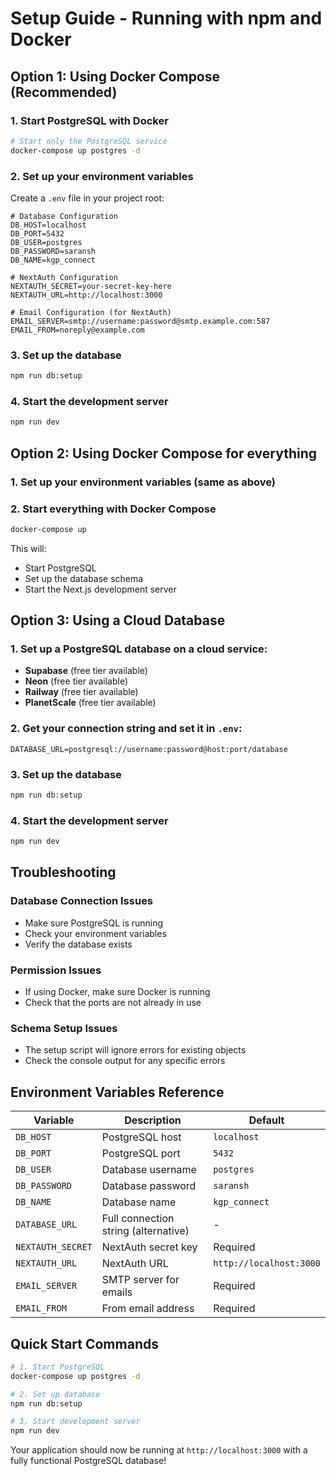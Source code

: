 # Setup Guide - Running with npm and Docker

## Option 1: Using Docker Compose (Recommended)

### 1. Start PostgreSQL with Docker
```bash
# Start only the PostgreSQL service
docker-compose up postgres -d
```

### 2. Set up your environment variables
Create a `.env` file in your project root:
```env
# Database Configuration
DB_HOST=localhost
DB_PORT=5432
DB_USER=postgres
DB_PASSWORD=saransh
DB_NAME=kgp_connect

# NextAuth Configuration
NEXTAUTH_SECRET=your-secret-key-here
NEXTAUTH_URL=http://localhost:3000

# Email Configuration (for NextAuth)
EMAIL_SERVER=smtp://username:password@smtp.example.com:587
EMAIL_FROM=noreply@example.com
```

### 3. Set up the database
```bash
npm run db:setup
```

### 4. Start the development server
```bash
npm run dev
```

## Option 2: Using Docker Compose for everything

### 1. Set up your environment variables (same as above)

### 2. Start everything with Docker Compose
```bash
docker-compose up
```

This will:
- Start PostgreSQL
- Set up the database schema
- Start the Next.js development server

## Option 3: Using a Cloud Database

### 1. Set up a PostgreSQL database on a cloud service:
- **Supabase** (free tier available)
- **Neon** (free tier available)
- **Railway** (free tier available)
- **PlanetScale** (free tier available)

### 2. Get your connection string and set it in `.env`:
```env
DATABASE_URL=postgresql://username:password@host:port/database
```

### 3. Set up the database
```bash
npm run db:setup
```

### 4. Start the development server
```bash
npm run dev
```

## Troubleshooting

### Database Connection Issues
- Make sure PostgreSQL is running
- Check your environment variables
- Verify the database exists

### Permission Issues
- If using Docker, make sure Docker is running
- Check that the ports are not already in use

### Schema Setup Issues
- The setup script will ignore errors for existing objects
- Check the console output for any specific errors

## Environment Variables Reference

| Variable | Description | Default |
|----------|-------------|---------|
| `DB_HOST` | PostgreSQL host | `localhost` |
| `DB_PORT` | PostgreSQL port | `5432` |
| `DB_USER` | Database username | `postgres` |
| `DB_PASSWORD` | Database password | `saransh` |
| `DB_NAME` | Database name | `kgp_connect` |
| `DATABASE_URL` | Full connection string (alternative) | - |
| `NEXTAUTH_SECRET` | NextAuth secret key | Required |
| `NEXTAUTH_URL` | NextAuth URL | `http://localhost:3000` |
| `EMAIL_SERVER` | SMTP server for emails | Required |
| `EMAIL_FROM` | From email address | Required |

## Quick Start Commands

```bash
# 1. Start PostgreSQL
docker-compose up postgres -d

# 2. Set up database
npm run db:setup

# 3. Start development server
npm run dev
```

Your application should now be running at `http://localhost:3000` with a fully functional PostgreSQL database! 